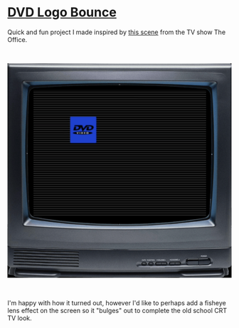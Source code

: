 # [DVD Logo Bounce](https://www.saadsiddiq.com/dvd)

Quick and fun project I made inspired by [this scene](https://www.youtube.com/watch?v=QOtuX0jL85Y) from the TV show The Office.

<br/>

![Example gif](/docs/example.gif)

<br/>

I'm happy with how it turned out, however I'd like to perhaps add a fisheye lens effect on the screen so it "bulges" out to complete the old school CRT TV look.